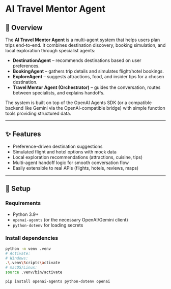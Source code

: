 # AI Travel Mentor Agent

## 🧠 Overview

The **AI Travel Mentor Agent** is a multi-agent system that helps users plan trips end-to-end. It combines destination discovery, booking simulation, and local exploration through specialist agents:

- **DestinationAgent** – recommends destinations based on user preferences.  
- **BookingAgent** – gathers trip details and simulates flight/hotel bookings.  
- **ExploreAgent** – suggests attractions, food, and insider tips for a chosen destination.  
- **Travel Mentor Agent (Orchestrator)** – guides the conversation, routes between specialists, and explains handoffs.

The system is built on top of the OpenAI Agents SDK (or a compatible backend like Gemini via the OpenAI-compatible bridge) with simple function tools providing structured data.

---

## ✨ Features

- Preference-driven destination suggestions  
- Simulated flight and hotel options with mock data  
- Local exploration recommendations (attractions, cuisine, tips)  
- Multi-agent handoff logic for smooth conversation flow  
- Easily extensible to real APIs (flights, hotels, reviews, maps)

---

## 🚀 Setup

### Requirements
- Python 3.9+  
- `openai-agents` (or the necessary OpenAI/Gemini client)  
- `python-dotenv` for loading secrets  

### Install dependencies
```bash
python -m venv .venv
# Activate:
# Windows:
.\.venv\Scripts\activate
# macOS/Linux:
source .venv/bin/activate

pip install openai-agents python-dotenv openai
